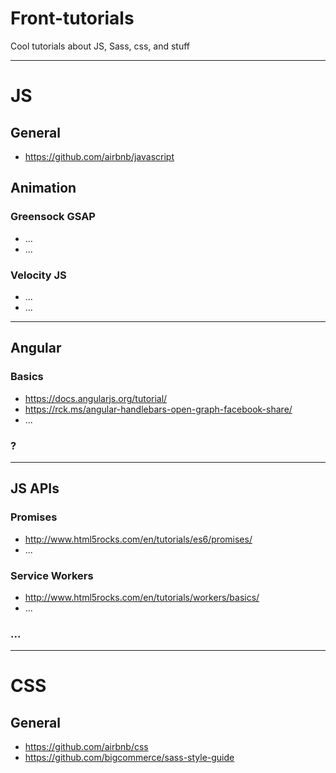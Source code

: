 # Front-tutorials
Cool tutorials about JS, Sass, css, and stuff

***

# JS  

## General
- https://github.com/airbnb/javascript

## Animation  
### Greensock GSAP  
- ...
- ...

### Velocity JS
- ...
- ...

***

## Angular
### Basics
- https://docs.angularjs.org/tutorial/
- https://rck.ms/angular-handlebars-open-graph-facebook-share/
- ...

### ?

***

## JS APIs
### Promises
- http://www.html5rocks.com/en/tutorials/es6/promises/
- ...

### Service Workers
- http://www.html5rocks.com/en/tutorials/workers/basics/
- ...

### ...

***

# CSS  

## General
- https://github.com/airbnb/css
- https://github.com/bigcommerce/sass-style-guide


